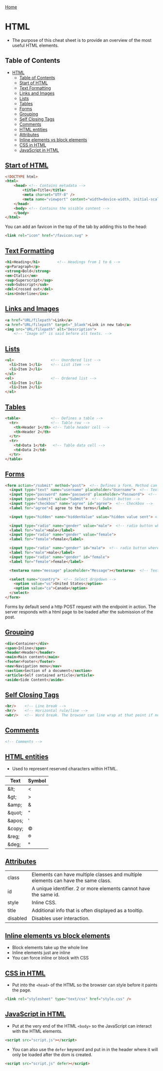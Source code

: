 [Home](./README.md)

# HTML
- The purpose of this cheat sheet is to provide an overview of the most useful HTML elements.

## Table of Contents

<!-- TOC -->

- [HTML](#html)
  - [Table of Contents](#table-of-contents)
  - [Start of HTML](#start-of-html)
  - [Text Formatting](#text-formatting)
  - [Links and Images](#links-and-images)
  - [Lists](#lists)
  - [Tables](#tables)
  - [Forms](#forms)
  - [Grouping](#grouping)
  - [Self Closing Tags](#self-closing-tags)
  - [Comments](#comments)
  - [HTML entities](#html-entities)
  - [Attributes](#attributes)
  - [Inline elements vs block elements](#inline-elements-vs-block-elements)
  - [CSS in HTML](#css-in-html)
  - [JavaScript in HTML](#javascript-in-html)

<!-- /TOC -->

## [Start of HTML](#table-of-contents)

```HTML
<!DOCTYPE html>
<html>
    <head> <!-- Contains metadata -->
        <title>Title</title>
        <meta charset="UTF-8" />
        <meta name="viewport" content="width=device-width, initial-scale=1.0" />
    </head>
    <body> <!-- Contains the visible content -->
    </body>
</html>
```

You can add an favicon in the top of the tab by adding this to the head:

```HTML
<link rel="icon" href="/favicon.svg" >
```

## [Text Formatting](#table-of-contents)

```HTML
<h1>Heading</h1>        <!-- Headings from 1 to 6 -->
<p>Paragraph</p>
<strong>Bold</strong>
<em>Italic</em>
<sup>Superscript</sup>
<sub>Subscript</sub>
<del>Crossed out</del>
<ins>Underline</ins>
```

## [Links and Images](#table-of-contents)

```HTML
<a href="URL/filepath">Link</a>
<a href="URL/filepath" target="_blank">Link in new tab</a>
<img src="URL/filepath" alt="Description">
    <!-- "Image of" is said before alt texts. -->
```

## [Lists](#table-of-contents)

```HTML
<ul>                 <!-- Unordered list -->
  <li>Item 1</li>    <!-- List item -->
  <li>Item 2</li>
</ul>
<ol>                 <!-- Ordered list -->
  <li>Item 1</li>
  <li>Item 2</li>
</ol>
```

## [Tables](#table-of-contents)

```HTML
<table>              <!-- Defines a table -->
  <tr>               <!-- Table row -->
    <th>Header 1</th> <!-- Table header cell -->
    <th>Header 2</th>
  </tr>
  <tr>
    <td>Data 1</td>   <!-- Table data cell -->
    <td>Data 2</td>
  </tr>
</table>
```

## [Forms](#table-of-contents)

```HTML
<form action="/submit" method="post">  <!-- Defines a form. Method can only be get and post. -->
  <input type="text" name="username" placeholder="Username">  <!-- Text input -->
  <input type="password" name="password" placeholder="Password">  <!-- Password input -->
  <input type="submit" value="Submit">  <!-- Submit button -->
  <input type="checkbox" name="agree" id="agree">  <!-- Checkbox -->
  <label for="agree">I agree to the terms</label>

  <input type="hidden" name="hiddenValue" value="hidden value sent"> <!-- Sends a hidden value when sending the form -->

  <input type="radio" name="gender" value="male">  <!-- radio button where you can only click the circle -->
  <label for="male">male</label>
  <input type="radio" name="gender" value="female">
  <label for="female">female</label>

  <input type="radio" name="gender" id="male">  <!-- radio button where you can click the label and the circle-->
  <label for="male">male</label>
  <input type="radio" name="gender" id="female">
  <label for="female">female</label>

  <textarea name="message" placeholder="Message"></textarea>  <!-- Textarea used for multi-line text input. -->

  <select name="country">  <!-- Select dropdown -->
    <option value="us">United States</option>
    <option value="ca">Canada</option>
  </select>
</form>
```

Forms by default send a http POST request with the endpoint in action. The server responds with a html page to be loaded after the submission of the post.

## [Grouping](#table-of-contents)

```HTML
<div>Container</div>
<span>Inline</span>
<header>Header</header>
<main>Main content</main>
<footer>Footer</footer>
<nav>Navigation menu</nav>
<section>Section of a document</section>
<article>Self contained article</article>
<aside>Side Content</aside>
```

## [Self Closing Tags](#table-of-contents)

```HTML
<br/>    <!-- Line break -->
<hr/>    <!-- Horizontal rule/line -->
<wbr/>   <!-- Word break. The browser can line wrap at that point if necessary. -->
```

## [Comments](#table-of-contents)

```HTML
<!-- Comments -->
```

## [HTML entities](#table-of-contents)
- Used to represent reserved characters within HTML.

| Text    | Symbol |
|---------|--------|
| &lt\;   | <      |
| &gt\;   | >      |
| &amp\;  | &      |
| &quot\; | "      |
| &apos\; | '      |
| &copy\; | &copy; |
| &reg\;  | &reg;  |
| &deg\;  | &deg;  |

## [Attributes](#table-of-contents)

|          |                                                                          |
|----------|--------------------------------------------------------------------------|
| class    | Elements can have multiple classes and multiple elements can have the same class. |
| id       | A unique identifier. 2 or more elements cannot have the same id.         |
| style    | Inline CSS.                                                              |
| title    | Additional info that is often displayed as a tooltip.                    |
| disabled | Disables user interaction.                                               |

## [Inline elements vs block elements](#table-of-contents)
- Block elements take up the whole line
- Inline elements just are inline
- You can force inline or block with CSS

## [CSS in HTML](#table-of-contents)
- Put into the `<head>` of the HTML so the browser can style before it paints the page.

```HTML
<link rel="stylesheet" type="text/css" href="style.css" />
```

## [JavaScript in HTML](#table-of-contents)
- Put at the very end of the HTML `<body>` so the JavaScript can interact with the HTML elements. 

```HTML
<script src="script.js"></script>
```

- You can also use the `defer` keyword and put in in the header where it will only be loaded after the dom is created.

```HTML
<script src="script.js" defer></script>
```